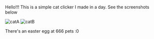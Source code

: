 Hello!!! This is a simple cat clicker I made in a day. See the screenshots below

![catA](https://github.com/user-attachments/assets/2267e90e-cf71-4f48-9974-140b7a9ef484)
![catB](https://github.com/user-attachments/assets/2b39c51f-fae3-43ea-b01e-23f56e73ec18)


There's an easter egg at 666 pets :0
